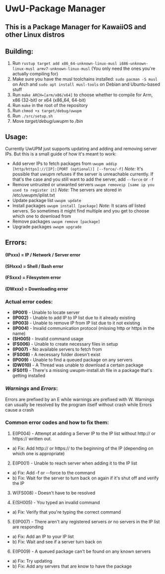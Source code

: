 # UwU-Package Manager

## This is a Package Manager for KawaiiOS and other Linux distros

## Building:
1. Run `rustup target add x86_64-unknown-linux-musl i686-unknown-linux-musl armv7-unknown-linux-musl` (You only need the ones you're actually compiling for)
1. Make sure you have the musl toolchains installed: `sudo pacman -S musl` on Arch and `sudo apt install musl-tools` on Debian and Ubuntu-based stuff
1. Run `make ARCH=[arm/x86/x64]` to choose whether to compile for Arm, x86 (32-bit) or x64 (x86_64, 64-bit)
1. Run `make` in the root of the repository
1. Run `chmod +x target/debug/uwupm`
1. Run `./src/setup.sh`
1. Move *target/debug/uwupm* to */bin*

## Usage:
Currently UwUPM just supports updating and adding and removing server IPs. But this is a small guide of how it's meant to work:
- Add server IPs to fetch packages from     `uwupm addip [http/https]://[IP]:[PORT (optional)] [--force/-f]` *Note:* It's possible that uwupm refuses if the server is unreachable currently. If that's the case and you still want to add the server, add `--force` or `-f` 
- Remove untrusted or unwanted servers      `uwupm removeip [same ip you used to register it]`
*Note:* The servers are stored in /etc/uwupm/iplist.txt
- Update package list                       `uwupm update`
- Install packages                          `uwupm install [package]`   *Note:* It scans *all* listed servers. So sometimes it might find multiple and you get to choose which one to download from
- Remove packages                           `uwupm remove [package]`
- Upgrade packages                          `uwupm upgrade`

## Errors:

#### (IPxxx) = IP / Network / Server error
#### (SHxxx) = Shell / Bash error
#### (FSxxx) = Filesystem error
#### (DWxxx) = Downloading error

### Actual error codes:

- **(IP001)** - Unable to locate server
- **(IP002)** - Unable to add IP to IP list due to it already existing
- **(IP003)** - Unable to remove IP from IP list due to it not existing
- **(IP004)** - Invalid communication protocol (missing http or https in the name)
- **(SH005)** - Invalid command usage
- **(FS006)** - Unable to create necessary files in setup
- **(IP007)** - No available servers to fetch from
- **(FS008)** - A necessary folder doesn't exist
- **(IP009)** - Unable to find a queued package on any servers
- **(DW010)** - A Thread was unable to download a certain package
- **(FS011)** - There's a missing uwupm-install.sh file in a package that's getting installed


### *Warnings* and *Errors*:
Errors are prefixed by an E while warnings are prefixed with W. Warnings can usually be resolved by the program itself without crash while Errors cause a crash

### Common error codes and how to fix them:
1. E(IP004) - Attempt at adding a Server IP to the IP list without http:// or https:// written out. 
- a) Fix: Add http:// or https:// to the beginning of the IP (depending on which one is appropriate)

2. E(IP001) - Unable to reach server when adding it to the IP list
- a) Fix: Add -f or --force to the command
- b) Fix: Wait for the server to turn back on again if it's shut off and verify the IP

3. W(FS008) - Doesn't have to be resolved

4. E(SH005) - You typed an invalid command
- a) Fix: Verify that you're typing the correct command

5. E(IP007) - There aren't any registered servers *or* no servers in the IP list are responding
- a) Fix: Add an IP to your IP list
- b) Fix: Wait and see if a server turn back on

6. E(IP009) - A queued package can't be found on any known servers 
- a) Fix: Try updating
- b) Fix: Add any servers that are know to have the package

